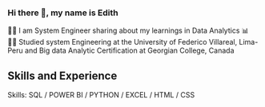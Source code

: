 ### Hi there 👋, my name is Edith

👩‍💻 I am System Engineer sharing about my learnings in Data Analytics 📊 <br/>
👩‍🎓 Studied system Engineering at the University of Federico Villareal, Lima-Peru
and Big data Analytic Certification at Georgian College, Canada 

## Skills and Experience
Skills: SQL / POWER BI / PYTHON / EXCEL / HTML / CSS

